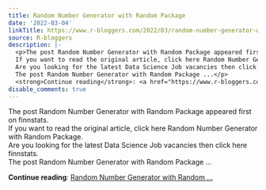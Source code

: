 ```yaml
---
title: Random Number Generator with Random Package
date: '2022-03-04'
linkTitle: https://www.r-bloggers.com/2022/03/random-number-generator-with-random-package/
source: R-bloggers
description: |-
  <p>The post Random Number Generator with Random Package appeared first on finnstats.<br />
  If you want to read the original article, click here Random Number Generator with Random Package.<br />
  Are you looking for the latest Data Science Job vacancies then click here finnstats.<br />
  The post Random Number Generator with Random Package ...</p>
  <strong>Continue reading</strong>: <a href="https://www.r-bloggers.com/2022/03/random-number-generator-with-random-package/">Random Number Generator with Random ...
disable_comments: true
---
```

<p>The post Random Number Generator with Random Package appeared first on finnstats.<br />
If you want to read the original article, click here Random Number Generator with Random Package.<br />
Are you looking for the latest Data Science Job vacancies then click here finnstats.<br />
The post Random Number Generator with Random Package ...</p>
<strong>Continue reading</strong>: <a href="https://www.r-bloggers.com/2022/03/random-number-generator-with-random-package/">Random Number Generator with Random ...